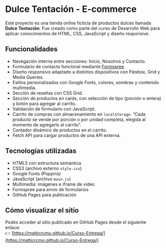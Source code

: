 # Dulce Tentación - E-commerce

Este proyecto es una tienda online ficticia de productos dulces llamada **Dulce Tentación**. Fue creado como parte del curso de Desarrollo Web para aplicar conocimientos de HTML, CSS, JavaScript y diseño responsive.

## Funcionalidades

- Navegación interna entre secciones: Inicio, Nosotros y Contacto.
- Formulario de contacto funcional mediante [Formspree](https://formspree.io/).
- Diseño responsivo adaptado a distintos dispositivos con Flexbox, Grid y Media Queries.
- Estilos personalizados con Google Fonts, colores, sombras y contenido multimedia.
- Sección de reseñas con CSS Grid.
- Sección de productos en cards, con selección de tipo (porción o entera) y botón para agregar al carrito.
- Validación de formulario con JavaScript.
- Carrito de compras con almacenamiento en `localStorage`. “Cada producto se vende por porción o por unidad completa, elegida al momento de agregarlo al carrito”.
- Contador dinámico de productos en el carrito.
- Fetch API para cargar productos de una API externa.

## Tecnologías utilizadas

- HTML5 con estructura semántica
- CSS3 (archivo externo `style.css`)
- Google Fonts (Poppins)
- JavaScript (archivo `main.js`)
- Multimedia: imágenes e iframe de video
- Formspree para envío de formularios
- GitHub Pages para publicación

## Cómo visualizar el sitio

Podés acceder al sitio publicado en GitHub Pages desde el siguiente enlace:  
👉 [https://matticrcmo.github.io/Curso-Entrega/](https://matticrcmo.github.io/Curso-Entrega/)